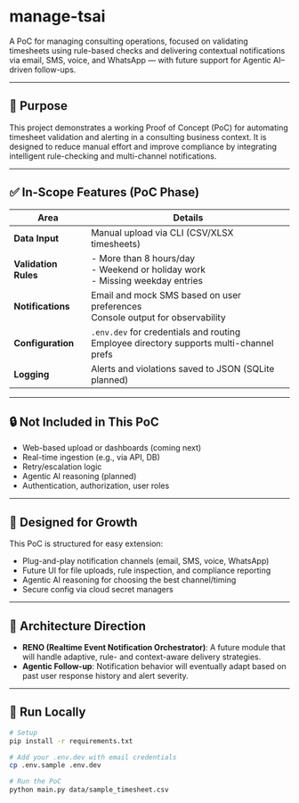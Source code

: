 # manage-tsai

A PoC for managing consulting operations, focused on validating timesheets using rule-based checks and delivering contextual notifications via email, SMS, voice, and WhatsApp — with future support for Agentic AI–driven follow-ups.

---

## 🌟 Purpose

This project demonstrates a working Proof of Concept (PoC) for automating timesheet validation and alerting in a consulting business context. It is designed to reduce manual effort and improve compliance by integrating intelligent rule-checking and multi-channel notifications.

---

## ✅ In-Scope Features (PoC Phase)

| Area              | Details                                                                                     |
|-------------------|---------------------------------------------------------------------------------------------|
| **Data Input**     | Manual upload via CLI (CSV/XLSX timesheets)                                                |
| **Validation Rules** | - More than 8 hours/day<br>- Weekend or holiday work<br>- Missing weekday entries       |
| **Notifications**   | Email and mock SMS based on user preferences<br>Console output for observability          |
| **Configuration**   | `.env.dev` for credentials and routing<br>Employee directory supports multi-channel prefs |
| **Logging**         | Alerts and violations saved to JSON (SQLite planned)                                      |

---

## 🔒 Not Included in This PoC

* Web-based upload or dashboards (coming next)
* Real-time ingestion (e.g., via API, DB)
* Retry/escalation logic
* Agentic AI reasoning (planned)
* Authentication, authorization, user roles

---

## 🔄 Designed for Growth

This PoC is structured for easy extension:

- Plug-and-play notification channels (email, SMS, voice, WhatsApp)
- Future UI for file uploads, rule inspection, and compliance reporting
- Agentic AI reasoning for choosing the best channel/timing
- Secure config via cloud secret managers

---

## 🧠 Architecture Direction

- **RENO (Realtime Event Notification Orchestrator)**: A future module that will handle adaptive, rule- and context-aware delivery strategies.
- **Agentic Follow-up**: Notification behavior will eventually adapt based on past user response history and alert severity.

---

## 🚀 Run Locally

```bash
# Setup
pip install -r requirements.txt

# Add your .env.dev with email credentials
cp .env.sample .env.dev

# Run the PoC
python main.py data/sample_timesheet.csv
